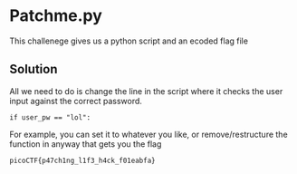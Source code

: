 # Patchme.py 

This challenege gives us a python script and an ecoded flag file

## Solution

All we need to do is change the line in the script where it checks the user input against the correct password.

```
if user_pw == "lol":
```

For example, you can set it to whatever you like, or remove/restructure the function in anyway that gets you the flag

```
picoCTF{p47ch1ng_l1f3_h4ck_f01eabfa}
```